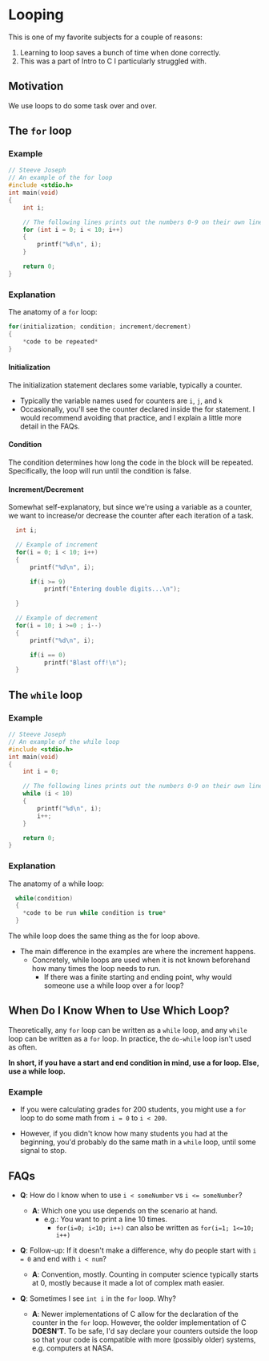 # Looping

This is one of my favorite subjects for a couple of reasons:

1. Learning to loop saves a bunch of time when done correctly.
2. This was a part of Intro to C I particularly struggled with.

## Motivation

We use loops to do some task over and over.

## The `for` loop

### Example

```c
// Steeve Joseph
// An example of the for loop
#include <stdio.h>
int main(void)
{
    int i;

    // The following lines prints out the numbers 0-9 on their own line.
    for (int i = 0; i < 10; i++)
    {
        printf("%d\n", i);
    }

    return 0;
}
```

### Explanation

The anatomy of a `for` loop:

```c
for(initialization; condition; increment/decrement)
{
    *code to be repeated*
}
```

#### Initialization

The initialization statement declares some variable, typically a counter.

- Typically the variable names used for counters are `i`, `j`, and `k`
- Occasionally, you'll see the counter declared inside the for statement. I would recommend avoiding that practice, and I explain a little more detail in the FAQs.

#### Condition

The condition determines how long the code in the block will be repeated. Specifically, the loop will run until the condition is false.

#### Increment/Decrement

Somewhat self-explanatory, but since we're using a variable as a counter, we want to increase/or decrease the counter after each iteration of a task.

  ```c
    int i;
  
    // Example of increment
    for(i = 0; i < 10; i++) 
    {
        printf("%d\n", i);

        if(i >= 9)
            printf("Entering double digits...\n");

    }

    // Example of decrement
    for(i = 10; i >=0 ; i--) 
    {
        printf("%d\n", i);

        if(i == 0)
            printf("Blast off!\n");
    }
  ```
  
## The `while` loop

### Example

```c
// Steeve Joseph
// An example of the while loop
#include <stdio.h>
int main(void)
{
    int i = 0;

    // The following lines prints out the numbers 0-9 on their own line.
    while (i < 10)
    {
        printf("%d\n", i);
        i++;
    }

    return 0;
}
```

### Explanation

The anatomy of a while loop:

```c
  while(condition)
  {
    *code to be run while condition is true*
  }
```

The while loop does the same thing as the for loop above. 
* The main difference in the examples are where the increment happens. 
  * Concretely, while loops are used when it is not known beforehand how many times the loop needs to run. 
    * If there was a finite starting and ending point, why would someone use a while loop over a for loop?

## When Do I Know When to Use Which Loop?

Theoretically, any `for` loop can be written as a `while` loop, and any `while` loop can be written as a `for` loop. In practice, the `do-while` loop isn't used as often.

**In short, if you have a start and end condition in mind, use a for loop. Else, use a while loop.**

### Example

- If you were calculating grades for 200 students, you might use a `for` loop to do some math from `i = 0` to `i < 200`. 
  
- However, if you didn't know how many students you had at the beginning, you'd probably do the same math in a `while` loop, until some signal to stop.

## FAQs

- **Q**: How do I know when to use `i < someNumber` vs `i <= someNumber`?

  - **A**: Which one you use depends on the scenario at hand.
    - e.g.: You want to print a line 10 times.
      - `for(i=0; i<10; i++)` can also be written as `for(i=1; 1<=10; i++)`

- **Q**: Follow-up: If it doesn't make a difference, why do people start with `i = 0` and end with `i < num`?

  - **A**: Convention, mostly. Counting in computer science typically starts at 0, mostly because it made a lot of complex math easier.

- **Q**: Sometimes I see `int i` in the `for` loop. Why?
  - **A**: Newer implementations of C allow for the declaration of the counter in the `for` loop. However, the oolder implementation of C **DOESN'T**. To be safe, I'd say declare your counters outside the loop so that your code is compatible with more (possibly older) systems, e.g. computers at NASA.
